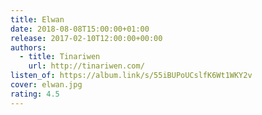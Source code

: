 ```yaml
---
title: Elwan
date: 2018-08-08T15:00:00+01:00
release: 2017-02-10T12:00:00+00:00
authors:
  - title: Tinariwen
    url: http://tinariwen.com/
listen_of: https://album.link/s/55iBUPoUCslfK6Wt1WKY2v
cover: elwan.jpg
rating: 4.5
---
```

